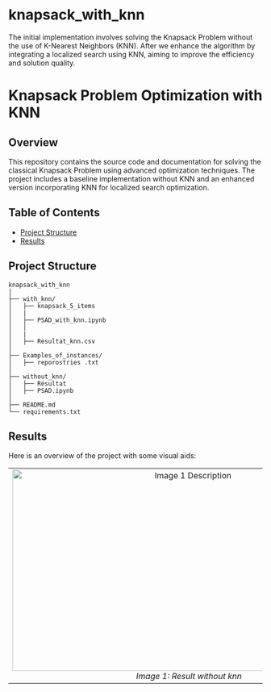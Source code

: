 # knapsack_with_knn
The initial implementation involves solving the Knapsack Problem without the use of K-Nearest Neighbors (KNN). After  we enhance the algorithm by integrating a localized search using KNN, aiming to improve the efficiency and solution quality.
# Knapsack Problem Optimization with KNN

## Overview

This repository contains the source code and documentation for solving the classical Knapsack Problem using advanced optimization techniques. The project includes a baseline implementation without KNN and an enhanced version incorporating KNN for localized search optimization.

## Table of Contents

- [Project Structure](#project-structure)
- [Results](#results)


## Project Structure

```text
knapsack_with_knn
│
├── with_knn/
│   ├── knapsack_5_items
│   |
│   ├── PSAD_with_knn.ipynb
│   │   
│   |
│   ├── Resultat_knn.csv      
│
├── Examples_of_instances/
│   ├── reporostries .txt
│
├── without_knn/
│   ├── Résultat            
│   ├── PSAD.ipynb      
│
├── README.md
└── requirements.txt
```
## Results

Here is an overview of the project with some visual aids:

<table>
  <tr>
    <td align="center">
      <img src="https://drive.google.com/uc?export=view&id=1LZ7Ko9nzSwzBKfLhvqVM8sWi7Tmhklj8" alt="Image 1 Description" width="700" height="400"/>
      <br>
      <em>Image 1: Result without knn</em>
    </td>
    <td align="center">
      <img src="https://drive.google.com/uc?export=view&id=1UJ8DjybBuhyl3267NG3vFr6vlTvJ8klm" alt="Image 2 Description" width="700" height="400"/>
      <br>
      <em>Image 2: result with knn</em>
    </td>
  </tr>
</table>




